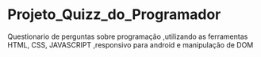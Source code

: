 # Projeto_Quizz_do_Programador
Questionario de perguntas sobre programação ,utilizando as ferramentas HTML, CSS, JAVASCRIPT ,responsivo para android e manipulação de DOM 
